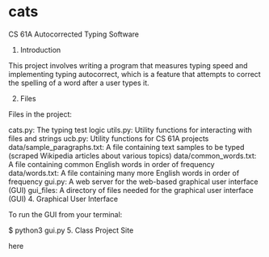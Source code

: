 # cats
CS 61A Autocorrected Typing Software
1. Introduction

This project involves writing a program that measures typing speed and implementing typing autocorrect, which is a feature that attempts to correct the spelling of a word after a user types it.

2. Files

Files in the project:

cats.py: The typing test logic
utils.py: Utility functions for interacting with files and strings
ucb.py: Utility functions for CS 61A projects
data/sample_paragraphs.txt: A file containing text samples to be typed (scraped Wikipedia articles about various topics)
data/common_words.txt: A file containing common English words in order of frequency
data/words.txt: A file containing many more English words in order of frequency
gui.py: A web server for the web-based graphical user interface (GUI)
gui_files: A directory of files needed for the graphical user interface (GUI)
4. Graphical User Interface

To run the GUI from your terminal:

$ python3 gui.py
5. Class Project Site

here
